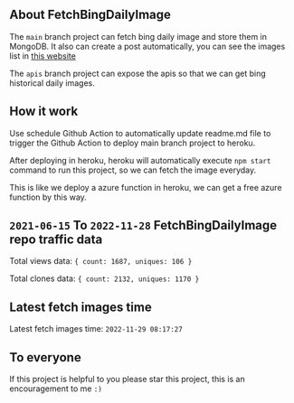 ## About FetchBingDailyImage

The `main` branch project can fetch bing daily image and store them in MongoDB.
It also can create a post automatically, you can see the images list in [this website](https://oursalbum.netlify.app)

The `apis` branch project can expose the apis so that we can get bing historical daily images.

## How it work

Use schedule Github Action to automatically update readme.md file to trigger the Github Action to deploy main branch project to heroku.

After deploying in heroku, heroku will automatically execute `npm start` command to run this project, so we can fetch the image everyday.

This is like we deploy a azure function in heroku, we can get a free azure function by this way.

## `2021-06-15` To `2022-11-28` FetchBingDailyImage repo traffic data

Total views data: `{ count: 1687, uniques: 106 }`

Total clones data: `{ count: 2132, uniques: 1170 }`

## Latest fetch images time

Latest fetch images time: `2022-11-29 08:17:27`

## To everyone

If this project is helpful to you please star this project, this is an encouragement to me `:)`



